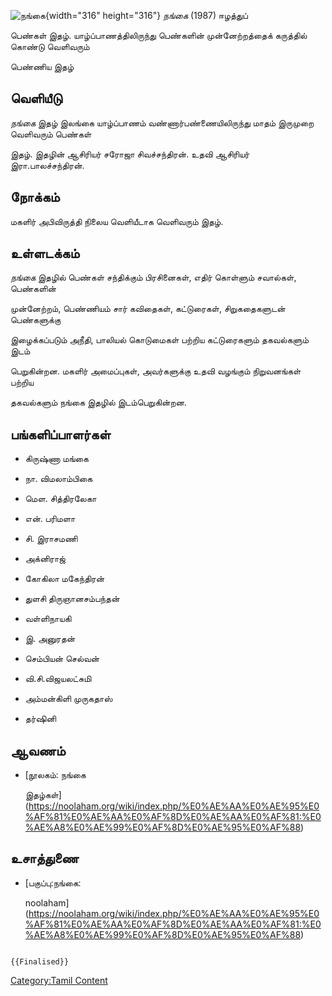 ![நங்கை](நங்கை.jpg "நங்கை"){width="316" height="316"} *நங்கை* (1987) ஈழத்துப்
பெண்கள் இதழ். யாழ்ப்பாணத்திலிருந்து பெண்களின் முன்னேற்றத்தைக் கருத்தில் கொண்டு வெளிவரும்
பெண்ணிய இதழ்

## வெளியீடு

*நங்கை* இதழ் இலங்கை யாழ்ப்பாணம் வண்ணார்பண்ணையிலிருந்து மாதம் இருமுறை வெளிவரும் பெண்கள்
இதழ். இதழின் ஆசிரியர் சரோஜா சிவச்சந்திரன். உதவி ஆசிரியர் இரா.பாலச்சந்திரன்.

## நோக்கம்

மகளிர் அபிவிருத்தி நிலைய வெளியீடாக வெளிவரும் இதழ்.

## உள்ளடக்கம்

*நங்கை* இதழில் பெண்கள் சந்திக்கும் பிரசினைகள், எதிர் கொள்ளும் சவால்கள், பெண்களின்
முன்னேற்றம், பெண்ணியம் சார் கவிதைகள், கட்டுரைகள், சிறுகதைகளுடன் பெண்களுக்கு
இழைக்கப்படும் அநீதி, பாலியல் கொடுமைகள் பற்றிய கட்டுரைகளும் தகவல்களும் இடம்
பெறுகின்றன. மகளிர் அமைப்புகள், அவர்களுக்கு உதவி வழங்கும் நிறுவனங்கள் பற்றிய
தகவல்களும் நங்கை இதழில் இடம்பெறுகின்றன.

## பங்களிப்பாளர்கள்

-   கிருஷ்ணா மங்கை
-   நா. விமலாம்பிகை
-   மெள. சித்திரலேகா
-   என். பரிமளா
-   சி. இராசமணி
-   அக்னிராஜ்
-   கோகிலா மகேந்திரன்
-   துளசி திருஞானசம்பந்தன்
-   வள்ளிநாயகி
-   இ. அனுரதன்
-   செம்பியன் செல்வன்
-   வி.சி.விஜயலட்சுமி
-   அம்மன்கிளி முருகதாஸ்
-   தர்ஷினி

## ஆவணம்

-   [நூலகம்: நங்கை
    இதழ்கள்](https://noolaham.org/wiki/index.php/%E0%AE%AA%E0%AE%95%E0%AF%81%E0%AE%AA%E0%AF%8D%E0%AE%AA%E0%AF%81:%E0%AE%A8%E0%AE%99%E0%AF%8D%E0%AE%95%E0%AF%88)

## உசாத்துணை

-   [பகுப்பு:நங்கை:
    noolaham](https://noolaham.org/wiki/index.php/%E0%AE%AA%E0%AE%95%E0%AF%81%E0%AE%AA%E0%AF%8D%E0%AE%AA%E0%AF%81:%E0%AE%A8%E0%AE%99%E0%AF%8D%E0%AE%95%E0%AF%88)

```{=mediawiki}
{{Finalised}}
```
[Category:Tamil Content](Category:Tamil_Content "wikilink")
